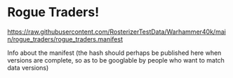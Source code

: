 # Rogue Traders!

https://raw.githubusercontent.com/RosterizerTestData/Warhammer40k/main/rogue_traders/rogue_traders.manifest

Info about the manifest (the hash should perhaps be published here when versions are complete, so as to be googlable by people who want to match data versions)
